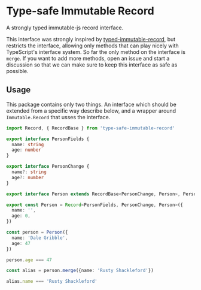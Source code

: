 Type-safe Immutable Record
==========================

A strongly typed immutable-js record interface.

This interface was strongly inspired by [typed-immutable-record][0], but
restricts the interface, allowing only methods that can play nicely with
TypeScript's interface system. So far the only method on the interface is
`merge`. If you want to add more methods, open an issue and start a discussion
so that we can make sure to keep this interface as safe as possible.


Usage
-----

This package contains only two things. An interface which should be extended
from a specific way describe below, and a wrapper around `Immutable.Record`
that usses the interface.


```typescript
import Record, { RecordBase } from 'type-safe-immutable-record'

export interface PersonFields {
  name: string
  age: number
}

export interface PersonChange {
  name?: string
  age?: number
}

export interface Person extends RecordBase<PersonChange, Person>, PersonFields {}

export const Person = Record<PersonFields, PersonChange, Person>({
  name: '',
  age: 0,
})

const person = Person({
  name: 'Dale Gribble',
  age: 47
})

person.age === 47

const alias = person.merge({name: 'Rusty Shackleford'})

alias.name === 'Rusty Shackleford'
```

[0]: https://github.com/rangle/typed-immutable-record
